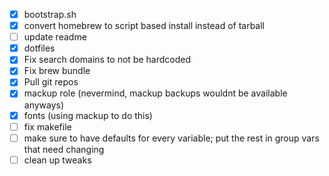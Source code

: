 - [x] bootstrap.sh
- [x] convert homebrew to script based install instead of tarball
- [ ] update readme
- [x] dotfiles
- [x] Fix search domains to not be hardcoded
- [x] Fix brew bundle
- [x] Pull git repos
- [x] mackup role (nevermind, mackup backups wouldnt be available anyways)
- [x] fonts (using mackup to do this)
- [ ] fix makefile
- [ ] make sure to have defaults for every variable; put the rest in group vars that need changing
- [ ] clean up tweaks
